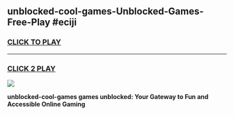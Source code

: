 
## unblocked-cool-games-Unblocked-Games-Free-Play #eciji
<h3>
<a href="https://us.freeplayer.one?title=unblocked-cool-games&ref=9M">CLICK TO PLAY</a></h3>
<hr>

<h3>
<a href="https://us.freeplayer.one?title=unblocked-cool-games&ref=9M">CLICK 2 PLAY</a>
  
</h3>

<a href="https://us.freeplayer.one?title=unblocked-cool-games&ref=9M"><img src="https://clearcache.store/games.png"></a>


**unblocked-cool-games games unblocked: Your Gateway to Fun and Accessible Online Gaming**
